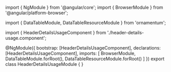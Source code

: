 import { NgModule } from '@angular/core';
import { BrowserModule } from '@angular/platform-browser';
  
import { DataTableModule, DataTableResourceModule } from 'ornamentum';
  
import { HeaderDetailsUsageComponent } from './header-details-usage.component';

@NgModule({
 bootstrap: [HeaderDetailsUsageComponent],
 declarations: [HeaderDetailsUsageComponent],
 imports: [
    BrowserModule, 
    DataTableModule.forRoot(),
    DataTableResourceModule.forRoot()
  ]
})
export class HeaderDetailsUsageModule {
}
